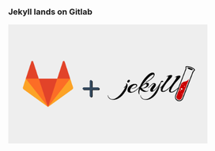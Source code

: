 ---
---

### Jekyll lands on Gitlab

<img src="/images/gitlab.png" alt="Gitlab" height="80%" width="80%">

